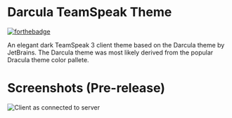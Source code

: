 # Darcula TeamSpeak Theme
[![forthebadge](http://forthebadge.com/images/badges/gluten-free.svg)](http://forthebadge.com)

An elegant dark TeamSpeak 3 client theme based on the Darcula theme by JetBrains.
The Darcula theme was most likely derived from the popular Dracula theme color pallete.

# Screenshots (Pre-release)
![Client as connected to server](https://i.imgur.com/pwIKsE1.png "Client as connected to server")
